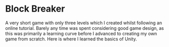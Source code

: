 # Block Breaker
A very short game with only three levels which I created whilst following an online tutorial. Barely any time was spent considering good game design, as this was primarily a learning curve before I advanced to creating my own game from scratch. Here is where I learned the basics of Unity.
